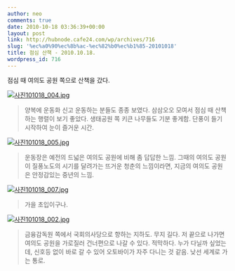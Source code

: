```yaml
---
author: neo
comments: true
date: 2010-10-18 03:36:39+00:00
layout: post
link: http://hubnode.cafe24.com/wp/archives/716
slug: '%ec%a0%90%ec%8b%ac-%ec%82%b0%ec%b1%85-20101018'
title: 점심 산책 - 2010.10.18.
wordpress_id: 716
---
```


점심 때 여의도 공원 쪽으로 산책을 갔다.

[![사진101018_004.jpg](http://lh5.ggpht.com/_F9iY7Q3PUXc/TLvJr4pyxzI/AAAAAAAABVg/4R_sNxN0DGI/s288/%EC%82%AC%EC%A7%84101018_004.jpg)](http://lh5.ggpht.com/_F9iY7Q3PUXc/TLvJr4pyxzI/AAAAAAAABVg/4R_sNxN0DGI/%EC%82%AC%EC%A7%84101018_004.jpg?imgmax=640)

<!-- more -->


<blockquote>
양복에 운동화 신고 운동하는 분들도 종종 보였다.
삼삼오오 모여서 점심 때 산책하는 행렬이 보기 좋았다.
생태공원 쪽 키큰 나무들도 기분 좋게함.
단풍이 들기 시작하여 눈이 즐거운 시간.
</blockquote>



[![사진101018_005.jpg](http://lh6.ggpht.com/_F9iY7Q3PUXc/TLvJsWFV-5I/AAAAAAAABVk/tt3ef7OwnqM/s288/%EC%82%AC%EC%A7%84101018_005.jpg)](http://lh6.ggpht.com/_F9iY7Q3PUXc/TLvJsWFV-5I/AAAAAAAABVk/tt3ef7OwnqM/%EC%82%AC%EC%A7%84101018_005.jpg?imgmax=640)



<blockquote>
운동장은 예전의 드넓은 여의도 공원에 비해 좀 답답한 느낌.
그때의 여의도 공원이 질풍노도의 시기를 달려가는 뜨거운 청춘의 느낌이라면,
지금의 여의도 공원은 안정감있는 중년의 느낌.
</blockquote>



[![사진101018_007.jpg](http://lh5.ggpht.com/_F9iY7Q3PUXc/TLvJtKQtNGI/AAAAAAAABVo/yv75hDQRrjI/s288/%EC%82%AC%EC%A7%84101018_007.jpg)](http://lh5.ggpht.com/_F9iY7Q3PUXc/TLvJtKQtNGI/AAAAAAAABVo/yv75hDQRrjI/%EC%82%AC%EC%A7%84101018_007.jpg?imgmax=640)



<blockquote>
가을 초입이구나.
</blockquote>



[![사진101018_002.jpg](http://lh3.ggpht.com/_F9iY7Q3PUXc/TLvJrVUyQPI/AAAAAAAABVc/2cUkhvK1gCU/s288/%EC%82%AC%EC%A7%84101018_002.jpg)](http://lh3.ggpht.com/_F9iY7Q3PUXc/TLvJrVUyQPI/AAAAAAAABVc/2cUkhvK1gCU/%EC%82%AC%EC%A7%84101018_002.jpg?imgmax=640)



<blockquote>
금융감독원 쪽에서 국회의사당으로 향하는 지하도. 무지 길다.
저 끝으로 나가면 여의도 공원을 가로질러 건너편으로 나갈 수 있다.
적막하다. 누가 다닐까 싶었는데, 신호등 없이 바로 갈 수 있어 오토바이가 자주 다니는 것 같음.
낮선 세계로 가는 통로.
</blockquote>
